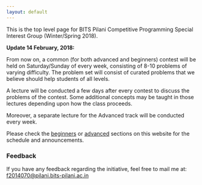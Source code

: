```yaml
---
layout: default
---
```


<!-- img class="profile-picture" src="sherlock.jpg" -->

This is the top level page for BITS Pilani Competitive Programming Special
Interest Group (Winter/Spring 2018).

**Update 14 February, 2018:**

From now on, a common (for both advanced and beginners) contest will be held on
Saturday/Sunday of every week, consisting
of 8-10 problems of varying difficulty. The problem set will consist of curated
problems that we believe should help students of all levels.

A lecture will be conducted a few days after every contest to discuss the
problems of the contest. Some additional concepts may be taught in those lectures
depending upon how the class proceeds.

Moreover, a separate lecture for the Advanced track will be conducted every week.

Please check the [beginners](https://ankitsultana.com/bits-cpsig/beginners) or
[advanced](https://ankitsultana.com/bits-cpsig/advanced) sections on this website
for the schedule and announcements.

### Feedback

If you have any feedback regarding the initiative, feel free to mail me at:
f2014070@pilani.bits-pilani.ac.in
